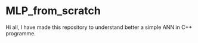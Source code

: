 # MLP_from_scratch
Hi all, I have made this repository to understand better a simple ANN in C++ programme.
